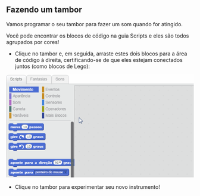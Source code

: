## Fazendo um tambor

Vamos programar o seu tambor para fazer um som quando for atingido.

Você pode encontrar os blocos de código na guia Scripts e eles são todos agrupados por cores!

+ Clique no tambor e, em seguida, arraste estes dois blocos para a área de código à direita, certificando-se de que eles estejam conectados juntos (como blocos de Lego):

![screenshot](images/connect-block.gif)

+ Clique no tambor para experimentar seu novo instrumento!